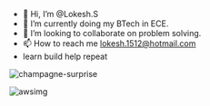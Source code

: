 - 👋 Hi, I’m @Lokesh.S
- 🌱 I’m currently doing my BTech in ECE.
- 💞️ I’m looking to collaborate on problem solving.
- 📫 How to reach me lokesh.1512@hotmail.com
- learn build help repeat 
<!---
LokeshRAGA/LokeshRAGA is a ✨ special ✨ repository because its `README.md` (this file) appears on your GitHub profile.
You can click the Preview link to take a look at your changes.
--->
![champagne-surprise](https://user-images.githubusercontent.com/78685005/236497394-4afd7855-bdee-471f-980b-796ef0846e28.gif)

![awsimg](https://user-images.githubusercontent.com/78685005/236497520-a2413e4a-47eb-4689-9bdf-daa2ee919dc2.png)
